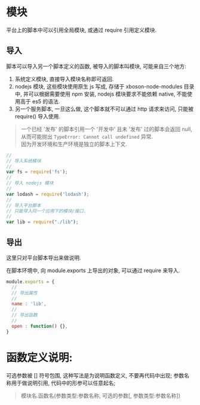 # 模块

平台上的脚本中可以引用全局模块, 或通过 require 引用定义模块.


## 导入

脚本可以导入另一个脚本定义的函数, 被导入的脚本叫模块, 可能来自三个地方:

1. 系统定义模块, 直接导入模块名称即可返回.
2. nodejs 模块, 这些模块使用原生 js 写成, 存储于 xboson-node-modules 目录中, 并可以根据需要使用 npm 安装, nodejs 模块要求不能依赖 native, 不能使用高于 es5 的语法.
3. 另一个服务脚本, 一旦这么做, 这个脚本就不可以通过 http 请求来访问, 只能被 require() 导入使用.

> 一个已经 '发布' 的脚本引用一个 '开发中' 且未 '发布' 过的脚本会返回 null,   
> 从而可能抛出 `TypeError: Cannot call undefined` 异常.   
> 因为开发环境和生产环境是独立的脚本上下文.



```javascript
//
// 导入系统模块
//
var fs = require('fs');
//
// 导入 nodejs 模块
//
var lodash = require('lodash');
//
// 导入平台脚本
// 只能导入同一个应用下的模块/接口.
//
var lib = require("./lib");
```


## 导出

这里只对平台脚本导出来做说明.

在脚本环境中, 向 module.exports 上导出的对象, 可以通过 require 来导入.

```javascript
module.exports = {
  //
  // 导出属性
  //
  name : 'lib',
  //
  // 导出函数
  //
  open : function() {},
}
```


# 函数定义说明: 

可选参数被 [] 符号包围, 这种写法是为说明函数定义, 不要再代码中出现; 
参数名称用于做说明引用, 代码中的形参可以任意起名;

> 模块名.函数名(参数类型:参数名称, 可选的参数[, 参数类型:参数名称])  
